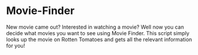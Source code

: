 # Movie-Finder
New movie came out? Interested in watching a movie? Well now you can decide what movies you want to see using Movie Finder. This script simply looks up the movie on Rotten Tomatoes and gets all the relevant information for you!
